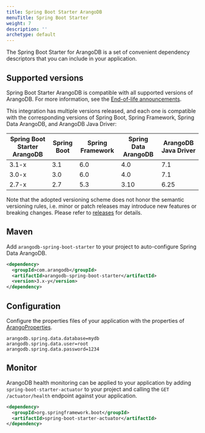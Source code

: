 ```yaml
---
title: Spring Boot Starter ArangoDB
menuTitle: Spring Boot Starter
weight: 7
description: ''
archetype: default
---
```


The Spring Boot Starter for ArangoDB is a set of convenient dependency descriptors
that you can include in your application.

## Supported versions

Spring Boot Starter ArangoDB is compatible with all supported versions of ArangoDB.
For more information, see the [End-of-life announcements](https://www.arangodb.com/subscriptions/end-of-life-notice/).

This integration has multiple versions released, and each one is compatible with
the corresponding versions of Spring Boot, Spring Framework, Spring Data ArangoDB,
and ArangoDB Java Driver:

| Spring Boot Starter ArangoDB | Spring Boot | Spring Framework | Spring Data ArangoDB | ArangoDB Java Driver |
|------------------------------|-------------|------------------|----------------------|----------------------|
| 3.1-x                        | 3.1         | 6.0              | 4.0                  | 7.1                  |
| 3.0-x                        | 3.0         | 6.0              | 4.0                  | 7.1                  |
| 2.7-x                        | 2.7         | 5.3              | 3.10                 | 6.25                 |

Note that the adopted versioning scheme does not honor the semantic versioning
rules, i.e. minor or patch releases may introduce new features or breaking
changes. Please refer to [releases](https://github.com/arangodb/spring-boot-starter/releases)
for details.

## Maven

Add `arangodb-spring-boot-starter` to your project to auto-configure Spring
Data ArangoDB.

```xml
<dependency>
  <groupId>com.arangodb</groupId>
  <artifactId>arangodb-spring-boot-starter</artifactId>
  <version>3.x-y</version>
</dependency>
```

## Configuration

Configure the properties files of your application with the properties of
[ArangoProperties](https://github.com/mpv1989/spring-boot-starter/blob/master/src/main/java/com/arangodb/springframework/boot/autoconfigure/ArangoProperties.java).

```properties
arangodb.spring.data.database=mydb
arangodb.spring.data.user=root
arangodb.spring.data.password=1234
```

## Monitor

ArangoDB health monitoring can be applied to your application by adding
`spring-boot-starter-actuator` to your project and calling the `GET /actuator/health` 
endpoint against your application.

```xml
<dependency>
  <groupId>org.springframework.boot</groupId>
  <artifactId>spring-boot-starter-actuator</artifactId>
</dependency>
```